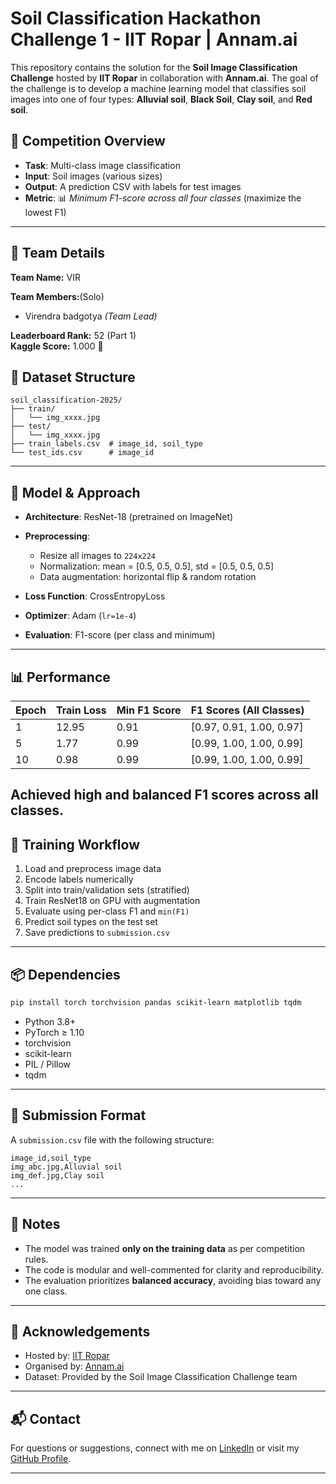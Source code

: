 #  Soil Classification Hackathon Challenge 1 - IIT Ropar | Annam.ai

This repository contains the solution for the **Soil Image Classification Challenge** hosted by **IIT Ropar** in collaboration with **Annam.ai**. The goal of the challenge is to develop a machine learning model that classifies soil images into one of four types: **Alluvial soil**, **Black Soil**, **Clay soil**, and **Red soil**.

## 🏁 Competition Overview

* **Task**: Multi-class image classification
* **Input**: Soil images (various sizes)
* **Output**: A prediction CSV with labels for test images
* **Metric**: 📊 *Minimum F1-score across all four classes* (maximize the lowest F1)

---
## 👥 Team Details

**Team Name:** VIR

**Team Members:**(Solo)
- Virendra badgotya *(Team Lead)*


**Leaderboard Rank:** 52 (Part 1)  
**Kaggle Score:** 1.000 🎯


## 📂 Dataset Structure

```
soil_classification-2025/
├── train/
│   └── img_xxxx.jpg
├── test/
│   └── img_xxxx.jpg
├── train_labels.csv  # image_id, soil_type
└── test_ids.csv      # image_id
```

---

## 🧠 Model & Approach

* **Architecture**: ResNet-18 (pretrained on ImageNet)
* **Preprocessing**:

  * Resize all images to `224x224`
  * Normalization: mean = \[0.5, 0.5, 0.5], std = \[0.5, 0.5, 0.5]
  * Data augmentation: horizontal flip & random rotation
* **Loss Function**: CrossEntropyLoss
* **Optimizer**: Adam (`lr=1e-4`)
* **Evaluation**: F1-score (per class and minimum)

---

## 📊 Performance

| Epoch | Train Loss | Min F1 Score | F1 Scores (All Classes)   |
| ----- | ---------- | ------------ | ------------------------- |
| 1     | 12.95      | 0.91         | \[0.97, 0.91, 1.00, 0.97] |
| 5     | 1.77       | 0.99         | \[0.99, 1.00, 1.00, 0.99] |
| 10    | 0.98       | 0.99         | \[0.99, 1.00, 1.00, 0.99] |

Achieved **high and balanced F1 scores** across all classes.
---

## 🔄 Training Workflow

1. Load and preprocess image data
2. Encode labels numerically
3. Split into train/validation sets (stratified)
4. Train ResNet18 on GPU with augmentation
5. Evaluate using per-class F1 and `min(F1)`
6. Predict soil types on the test set
7. Save predictions to `submission.csv`

---

## 📦 Dependencies

```bash
pip install torch torchvision pandas scikit-learn matplotlib tqdm
```

* Python 3.8+
* PyTorch ≥ 1.10
* torchvision
* scikit-learn
* PIL / Pillow
* tqdm

---

## 📌 Submission Format

A `submission.csv` file with the following structure:

```csv
image_id,soil_type
img_abc.jpg,Alluvial soil
img_def.jpg,Clay soil
...
```

---

## 📣 Notes

* The model was trained **only on the training data** as per competition rules.
* The code is modular and well-commented for clarity and reproducibility.
* The evaluation prioritizes **balanced accuracy**, avoiding bias toward any one class.

---

## 🤝 Acknowledgements

* Hosted by: [IIT Ropar](https://www.iitrpr.ac.in)
* Organised by: [Annam.ai](https://annam.ai)
* Dataset: Provided by the Soil Image Classification Challenge team

---

## 📬 Contact

For questions or suggestions, connect with me on [LinkedIn](https://www.linkedin.com/in/virendra-badgotya/) or visit my [GitHub Profile](https://github.com/vir123-devf).

---
